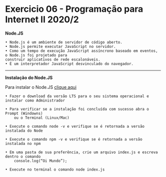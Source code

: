 # Exercicio 06 - Programação para Internet II 2020/2

**Node.JS**

	• Node.js é um ambiente de servidor de código aberto.
	• Node.js permite executar JavaScript no servidor.
	• Como um tempo de execução JavaScript assíncrono baseado em eventos, o Node.js foi projetado para 
	construir aplicativos de rede escalonáveis.
	• É um interpretador JavaScript desvinculado do navegador.
	
________________________________________________________________________________________________________________________

**Instalação do Node.JS**

Para instalar o Node.JS [clique aqui](https://nodejs.org/en/) 

	• Fazer o download da versão LTS para o seu sistema operacional e instalar como Administrador
		
	• Para verificar se a instalação foi concluída com sucesso abra o Prompt (Windowns) 
		ou o Terminal (Linux/Mac)
		
	• Execute o comando node -v e verifique se é retornada a versão instalada do Node
		
	• Execute o comando npm -v e verifique se é retornada a versão instalada no npm
		
	• Em uma pasta de sua preferência, crie um arquivo index.js e escreva dentro o comando
		console.log(“Oi Mundo”);
		
	• Execute no terminal o comando node index.js
